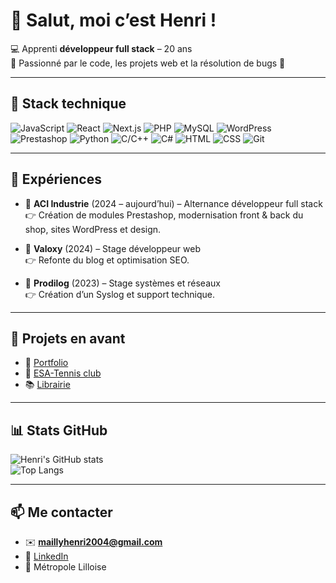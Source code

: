 # 👋 Salut, moi c’est Henri !  

💻 Apprenti **développeur full stack** – 20 ans  
🚀 Passionné par le code, les projets web et la résolution de bugs 💨  

---

## 🚀 Stack technique

![JavaScript](https://img.shields.io/badge/-JavaScript-F7DF1E?logo=javascript&logoColor=000) 
![React](https://img.shields.io/badge/-React-61DAFB?logo=react&logoColor=000) 
![Next.js](https://img.shields.io/badge/-Next.js-000?logo=nextdotjs) 
![PHP](https://img.shields.io/badge/-PHP-777BB4?logo=php&logoColor=fff) 
![MySQL](https://img.shields.io/badge/-MySQL-4479A1?logo=mysql&logoColor=fff) 
![WordPress](https://img.shields.io/badge/-WordPress-21759B?logo=wordpress&logoColor=fff) 
![Prestashop](https://img.shields.io/badge/-Prestashop-DF0067?logo=prestashop&logoColor=fff) 
![Python](https://img.shields.io/badge/-Python-3776AB?logo=python&logoColor=fff) 
![C/C++](https://img.shields.io/badge/-C/C++-00599C?logo=cplusplus&logoColor=fff) 
![C#](https://img.shields.io/badge/-C%23-239120?logo=csharp&logoColor=fff) 
![HTML](https://img.shields.io/badge/-HTML-E34F26?logo=html5&logoColor=fff) 
![CSS](https://img.shields.io/badge/-CSS-1572B6?logo=css3&logoColor=fff) 
![Git](https://img.shields.io/badge/-Git-F05032?logo=git&logoColor=fff) 

---

## 💼 Expériences

- 🔹 **ACI Industrie** (2024 – aujourd’hui) – Alternance développeur full stack  
   👉 Création de modules Prestashop, modernisation front & back du shop, sites WordPress et design.  

- 🔹 **Valoxy** (2024) – Stage développeur web  
   👉 Refonte du blog et optimisation SEO.  

- 🔹 **Prodilog** (2023) – Stage systèmes et réseaux  
   👉 Création d’un Syslog et support technique.  

---

## 🌟 Projets en avant

- 🚀 [Portfolio](https://github.com/Arhoverse/portfolio)  
- 🥎 [ESA-Tennis club](https://github.com/Arhoverse/E.S-Arques-tennis)  
- 📚 [Librairie](https://github.com/Arhoverse/library)

---

## 📊 Stats GitHub

![Henri's GitHub stats](https://github-readme-stats.vercel.app/api?username=Arhoverse&show_icons=true&theme=radical)  
![Top Langs](https://github-readme-stats.vercel.app/api/top-langs/?username=Arhoverse&layout=compact&theme=radical)  

---

## 📫 Me contacter

- ✉️ **maillyhenri2004@gmail.com**  
- 💼 [LinkedIn](https://www.linkedin.com/in/henri-mailly-a72536252/)
- 🚗 Métropole Lilloise  

